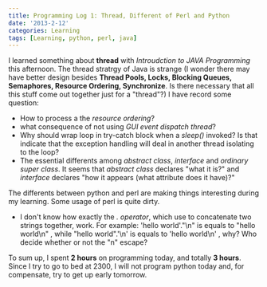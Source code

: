 ```yaml
---
title: Programming Log 1: Thread, Different of Perl and Python
date: '2013-2-12'
categories: Learning
tags: [Learning, python, perl, java]
---
```


I learned something about **thread** with *Introudction to JAVA Programming* this afternoon. The thread stratrgy of Java is strange (I wonder there may have better design besides **Thread Pools, Locks, Blocking Queues, Semaphores, Resource Ordering, Synchronize**. Is there necessary that all this stuff come out together just for a "thread"?)
I have record some question:

+ How to process a the *resource ordering*?
+ what consequence of not using *GUI event dispatch thread*?
+ Why should wrap loop in try-catch block when a *sleep()* invoked? Is that indicate that the exception handling will deal in another thread isolating to the loop?
+ The essential differents among *abstract class*, *interface* and *ordinary super class*. It seems that *abstract class* declares "what it is?" and *interface* declares "how it appears (what attribute does it have)?"


The differents between python and perl are making things interesting during my learning. Some usage of perl is quite dirty. 

+ I don't know how exactly the *. operator*, which use to concatenate two strings together, work. For example:
	'hello world'."\n"
   is equals to
   	"hello world\n"
   , while 
   	"hello world".'\n'
   is equals to
   	'hello world\n'
   , why? Who decide whether or not the "n" escape?


To sum up, I spent **2 hours** on programming today, and totally **3 hours**. Since I try to go to bed at 2300, I will not program python today and, for compensate, try to get up early tomorrow.